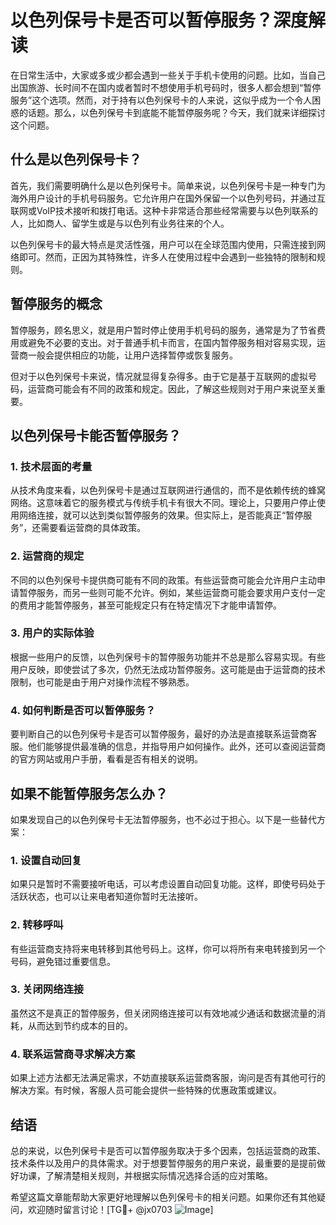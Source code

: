 # 以色列保号卡是否可以暂停服务？深度解读

在日常生活中，大家或多或少都会遇到一些关于手机卡使用的问题。比如，当自己出国旅游、长时间不在国内或者暂时不想使用手机号码时，很多人都会想到“暂停服务”这个选项。然而，对于持有以色列保号卡的人来说，这似乎成为一个令人困惑的话题。那么，以色列保号卡到底能不能暂停服务呢？今天，我们就来详细探讨这个问题。

## 什么是以色列保号卡？

首先，我们需要明确什么是以色列保号卡。简单来说，以色列保号卡是一种专门为海外用户设计的手机号码服务。它允许用户在国外保留一个以色列号码，并通过互联网或VoIP技术接听和拨打电话。这种卡非常适合那些经常需要与以色列联系的人，比如商人、留学生或是与以色列有业务往来的个人。

以色列保号卡的最大特点是灵活性强，用户可以在全球范围内使用，只需连接到网络即可。然而，正因为其特殊性，许多人在使用过程中会遇到一些独特的限制和规则。

## 暂停服务的概念

暂停服务，顾名思义，就是用户暂时停止使用手机号码的服务，通常是为了节省费用或避免不必要的支出。对于普通手机卡而言，在国内暂停服务相对容易实现，运营商一般会提供相应的功能，让用户选择暂停或恢复服务。

但对于以色列保号卡来说，情况就显得复杂得多。由于它是基于互联网的虚拟号码，运营商可能会有不同的政策和规定。因此，了解这些规则对于用户来说至关重要。

## 以色列保号卡能否暂停服务？

### 1. 技术层面的考量

从技术角度来看，以色列保号卡是通过互联网进行通信的，而不是依赖传统的蜂窝网络。这意味着它的服务模式与传统手机卡有很大不同。理论上，只要用户停止使用网络连接，就可以达到类似暂停服务的效果。但实际上，是否能真正“暂停服务”，还需要看运营商的具体政策。

### 2. 运营商的规定

不同的以色列保号卡提供商可能有不同的政策。有些运营商可能会允许用户主动申请暂停服务，而另一些则可能不允许。例如，某些运营商可能会要求用户支付一定的费用才能暂停服务，甚至可能规定只有在特定情况下才能申请暂停。

### 3. 用户的实际体验

根据一些用户的反馈，以色列保号卡的暂停服务功能并不总是那么容易实现。有些用户反映，即使尝试了多次，仍然无法成功暂停服务。这可能是由于运营商的技术限制，也可能是由于用户对操作流程不够熟悉。

### 4. 如何判断是否可以暂停服务？

要判断自己的以色列保号卡是否可以暂停服务，最好的办法是直接联系运营商客服。他们能够提供最准确的信息，并指导用户如何操作。此外，还可以查阅运营商的官方网站或用户手册，看看是否有相关的说明。

## 如果不能暂停服务怎么办？

如果发现自己的以色列保号卡无法暂停服务，也不必过于担心。以下是一些替代方案：

### 1. 设置自动回复

如果只是暂时不需要接听电话，可以考虑设置自动回复功能。这样，即使号码处于活跃状态，也可以让来电者知道你暂时无法接听。

### 2. 转移呼叫

有些运营商支持将来电转移到其他号码上。这样，你可以将所有来电转接到另一个号码，避免错过重要信息。

### 3. 关闭网络连接

虽然这不是真正的暂停服务，但关闭网络连接可以有效地减少通话和数据流量的消耗，从而达到节约成本的目的。

### 4. 联系运营商寻求解决方案

如果上述方法都无法满足需求，不妨直接联系运营商客服，询问是否有其他可行的解决方案。有时候，客服人员可能会提供一些特殊的优惠政策或建议。

## 结语

总的来说，以色列保号卡是否可以暂停服务取决于多个因素，包括运营商的政策、技术条件以及用户的具体需求。对于想要暂停服务的用户来说，最重要的是提前做好功课，了解清楚相关规则，并根据实际情况选择合适的应对策略。

希望这篇文章能帮助大家更好地理解以色列保号卡的相关问题。如果你还有其他疑问，欢迎随时留言讨论！[TG💪+ @jx0703 ![Image](https://github.com/user-attachments/assets/dbca1d08-cadb-493c-b0ec-ad6f7a83f270)]
